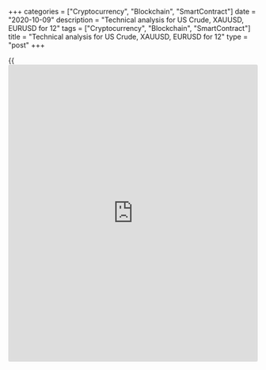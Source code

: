 +++
categories = ["Cryptocurrency", "Blockchain", "SmartContract"]
date = "2020-10-09"
description = "Technical analysis for US Crude, XAUUSD, EURUSD for 12"
tags = ["Cryptocurrency", "Blockchain", "SmartContract"]
title = "Technical analysis for US Crude, XAUUSD, EURUSD for 12"
type = "post"
+++

{{<iframe id="large-banner" src="https://www.bounty.group/#slide=19.0" width="100%" height="600" scrolling="no" style="border: 0px solid rgb(216, 221, 230); border-radius: 3px;">}}

2020-10-09

2020-10-09

Medium-term forecast for oil, gold, and EURUSD 09.10.2020Alex Rodionov

I welcome my colleagues! I have made a price forecast for US Crude,
XAUUSD, and EURUSD using a combination of margin zones methodology and
technical analysis. Based on the market analysis, I suggest trading
signals for traders who trade in medium-term trends.

This week, oil has been rising from the trend key support [37.34 —
36.72].

The article covers the following subjects:

## Oil price forecast for next week: USCrude analysis

The oil medium-term trend is up. This week, the oil price has been
rising from the trend key support [37.34 – 36.72] with a target at
Target Zone 5 [41.67 – 40.92]. The target has been reached.

The further oil trend will depend on the buyers’ ability to break out
the resistance and consolidate above. If they succeed, the next upside
targets will be the high of August and Target Zone 6 [49.17 — 48.42].

If Target Zone 5 is held, the price will be corrected down to the key
support zone.

Based on the market analysis, I see two possible scenarios:

  1. Buy after the price breaks out TZ5.
  2. Sell according to the pattern in TZ 5 with the target at [37.34 — 36.72].

### [USCrude ][1]Trading tips for the upcoming week:

  1. After Target Zone 5 [41.67 – 40.92] is broken out, buy on the retest TakeProfit: 43.50, Target Zone 6 [49.17 - 48.42].

  2. Sell according to the pattern in Target Zone 5 [41.67 - 40.92]. TakeProfit: Target Zone [37.34 - 36.72]. StopLoss: according to the pattern rules.

* * *

## Gold price forecast for next week: XAUUSD analysis

The Gold medium-term trend hasn’t changed much. The middle-term trend is
down, the price is trading under the resistance [1922.4 – 1913.1]. This
week, the price tested the triangle support level, broken-out earlier.
Next, the sell pattern has formed, a pin bar with a confirmation.

For next week, I recommend holding gold sell trades. A reasonable stop
loss is above level 1922.5. The target will be at the low of September
and Target Zone [1829.4 – 1820.1].

The border of the middle-term downtrend is in Target Zone [1951.0 —
1941.7].

### [XAUUSD][2] Trading tips for the upcoming week:

  1. Hold down sell trades entered in Target Zone [1922.4 - 1913.1]. TakeProfit: Target Zone 2 [1829.4 - 1820.1]. StopLoss: 1927.0.

  2. Sell according to the pattern in Target Zone [1951.0 - 1941.7]. TakeProfit: Target Zone 2 [1829.4 - 1820.1]. StopLoss: according to the pattern rules.

* * *

## Euro/dollar price forecast for next week: EURUSD analysis

The EURUSD middle-term correction continues. The correction target is to
test the key resistance of the middle-term downtrend [1.1832 – 1.1812].
After the zone test, I suggest looking for a sell pattern. When there is
a sell pattern, it will be relevant to sell the instrument with a target
at Target Zone 2 [1.1611 – 1.1591].

An alternative scenario to buy the euro. The price breaks out Target
Zone [1.1832 – 1.1812] and the middle-term trend turns up. It will work
out when the price consolidates above the zone at two US trading
sessions. If so, we shall enter buy trades in the strong support zones
with the target in the upper Target Zone 2 [1.2032 - 1.2012].

### [EURUSD][3] Trading tips for the upcoming week:

Sell according to the pattern in Target Zone [1.1832 - 1.1812].
TakeProfit: Target Zone 2 [1.1611 - 1.1591]. StopLoss: according to the
pattern rules.

* * *

P.S. Did you like my article? Share it in social networks: it will be
the best “thank you" :)

Ask me questions and comment below. I’ll be glad to answer your
questions and give necessary explanations.

 **Useful links:**

  * I recommend trying to trade with a reliable broker [here][4]. The system allows you to trade by yourself or copy successful traders from all across the globe.
  * Use my promo-code BLOG for getting deposit bonus 50% on LiteForex platform. Just enter this code in the appropriate field while [depositing][5] your trading account.
  * Telegram chat for traders: <t.me/liteforexengchat>. We are sharing the signals and trading experience
  * Telegram channel with high-quality analytics, Forex reviews, training articles, and other useful things for traders <t.me/liteforex>

## Price chart of USCrude in real time mode

The content of this article reflects the author’s opinion and does not
necessarily reflect the official position of LiteForex. The material
published on this page is provided for informational purposes only and
should not be considered as the provision of investment advice for the
purposes of Directive 2004/39/EC.

Rate this article:

{{value}}

( {{count}} {{title}} )

   1. my.liteforex.com/trading?type=oil
   2. my.liteforex.com/trading/chart?symbol=XAUUSD&returnUrl=true
   3. my.liteforex.com/trading/chart?symbol=EURUSD&returnUrl=true
   4. my.liteforex.com/?category=analysts-opinions&slug=medium-term-forecast-for-oil-gold-and-eurusd-09102020&openPopup=%2Fregistration%2Fpopup&utm_source=blog&utm_medium=article&utm_campaign=bonus
   5. my.liteforex.com/deposit/?category=analysts-opinions&slug=medium-term-forecast-for-oil-gold-and-eurusd-09102020&promo_code=BLOG&utm_source=blog&utm_medium=article&utm_campaign=bonus